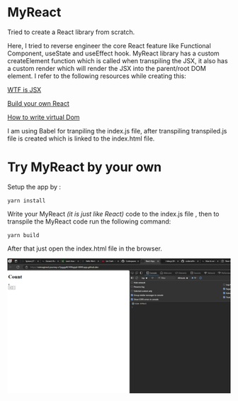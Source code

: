 # MyReact
Tried to create a React library from scratch.

Here, I tried to reverse engineer the core React feature like Functional Component, useState and useEffect hook. MyReact library has a custom createElement function which is called when transpiling the JSX, it also has a custom render which will render the JSX into the parent/root DOM element.
I refer to the following resources while creating this:

[WTF is JSX](https://jasonformat.com/wtf-is-jsx/)

[Build your own React](https://pomb.us/build-your-own-react/)

[How to write virtual Dom](https://medium.com/@deathmood/how-to-write-your-own-virtual-dom-ee74acc13060)

I am using Babel for tranpiling the index.js file, after transpiling transpiled.js file is created which is linked to the index.html file.

# Try MyReact by your own

Setup the app by :

``` 
yarn install
```
Write your MyReact _(it is just like React)_ code to the index.js file , then to transpile the MyReact code run the following command:

```
yarn build
```

After that just open the index.html file in the browser.

![browser-image](./static/image.png)
